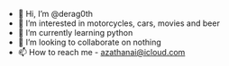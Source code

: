 - 👋 Hi, I’m @derag0th
- 👀 I’m interested in motorcycles, cars, movies and beer
- 🌱 I’m currently learning python
- 💞️ I’m looking to collaborate on nothing
- 📫 How to reach me - azathanai@icloud.com

<!---
derag0th/derag0th is a ✨ special ✨ repository because its `README.md` (this file) appears on your GitHub profile.
You can click the Preview link to take a look at your changes.
--->
